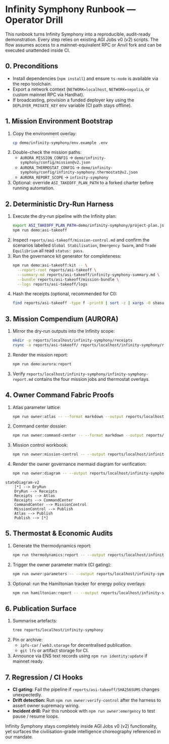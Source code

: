 # Infinity Symphony Runbook — Operator Drill

This runbook turns Infinity Symphony into a reproducible, audit-ready demonstration. Every step relies on existing AGI Jobs v0 (v2) scripts. The flow assumes access to a mainnet-equivalent RPC or Anvil fork and can be executed unattended inside CI.

## 0. Preconditions

- Install dependencies (`npm install`) and ensure `ts-node` is available via the repo toolchain.
- Export a network context (`NETWORK=localhost`, `NETWORK=sepolia`, or custom mainnet RPC via Hardhat).
- If broadcasting, provision a funded deployer key using the `DEPLOYER_PRIVATE_KEY` env variable (CI path stays offline).

## 1. Mission Environment Bootstrap

1. Copy the environment overlay:
   ```bash
   cp demo/infinity-symphony/env.example .env
   ```
2. Double-check the mission paths:
   - `AURORA_MISSION_CONFIG` → `demo/infinity-symphony/config/mission@v2.json`
   - `AURORA_THERMOSTAT_CONFIG` → `demo/infinity-symphony/config/infinity-symphony.thermostat@v2.json`
   - `AURORA_REPORT_SCOPE` → `infinity-symphony`
3. Optional: override `ASI_TAKEOFF_PLAN_PATH` to a forked charter before running automation.

## 2. Deterministic Dry-Run Harness

1. Execute the dry-run pipeline with the Infinity plan:
   ```bash
   export ASI_TAKEOFF_PLAN_PATH=demo/infinity-symphony/project-plan.json
   npm run demo:asi-takeoff
   ```
2. Inspect `reports/asi-takeoff/mission-control.md` and confirm the scenarios labelled `Global Stabilisation`, `Emergency Swarm`, and `Trade Equilibrium` all read `status: pass`.
3. Run the governance kit generator for completeness:
   ```bash
   npm run demo:asi-takeoff:kit -- \
     --report-root reports/asi-takeoff \
     --summary-md reports/asi-takeoff/infinity-symphony-summary.md \
     --bundle reports/asi-takeoff/mission-bundle \
     --logs reports/asi-takeoff/logs
   ```
4. Hash the receipts (optional, recommended for CI):
   ```bash
   find reports/asi-takeoff -type f -print0 | sort -z | xargs -0 shasum -a 256 > reports/asi-takeoff/SHA256SUMS
   ```

## 3. Mission Compendium (AURORA)

1. Mirror the dry-run outputs into the Infinity scope:
   ```bash
   mkdir -p reports/localhost/infinity-symphony/receipts
   rsync -a reports/asi-takeoff/ reports/localhost/infinity-symphony/receipts/
   ```
2. Render the mission report:
   ```bash
   npm run demo:aurora:report
   ```
3. Verify `reports/localhost/infinity-symphony/infinity-symphony-report.md` contains the four mission jobs and thermostat overlays.

## 4. Owner Command Fabric Proofs

1. Atlas parameter lattice:
   ```bash
   npm run owner:atlas -- --format markdown --output reports/localhost/infinity-symphony/governance/atlas.md
   ```
2. Command center dossier:
   ```bash
   npm run owner:command-center -- --format markdown --output reports/localhost/infinity-symphony/governance/command-center.md --network ${NETWORK:-localhost}
   ```
3. Mission control workbook:
   ```bash
   npm run owner:mission-control -- --output reports/localhost/infinity-symphony/governance/mission-control.md --network ${NETWORK:-localhost}
   ```
4. Render the owner governance mermaid diagram for verification:
   ```bash
   npm run owner:diagram -- --output reports/localhost/infinity-symphony/governance/control.mmd --network ${NETWORK:-localhost}
   ```

````mermaid
stateDiagram-v2
    [*] --> DryRun
    DryRun --> Receipts
    Receipts --> Atlas
    Receipts --> CommandCenter
    CommandCenter --> MissionControl
    MissionControl --> Publish
    Atlas --> Publish
    Publish --> [*]
````

## 5. Thermostat & Economic Audits

1. Generate the thermodynamics report:
   ```bash
   npm run thermodynamics:report -- --output reports/localhost/infinity-symphony/governance/thermodynamics.md
   ```
2. Trigger the owner parameter matrix (CI gating):
   ```bash
   npm run owner:parameters -- --output reports/localhost/infinity-symphony/governance/parameter-matrix.md --network ${NETWORK:-localhost}
   ```
3. Optional: run the Hamiltonian tracker for energy policy overlays:
   ```bash
   npm run hamiltonian:report -- --output reports/localhost/infinity-symphony/governance/hamiltonian.md --network ${NETWORK:-localhost}
   ```

## 6. Publication Surface

1. Summarise artefacts:
   ```bash
   tree reports/localhost/infinity-symphony
   ```
2. Pin or archive:
   - `ipfs-car` / `web3.storage` for decentralised publication.
   - `git lfs` or artifact storage for CI.
3. Announce via ENS text records using `npm run identity:update` if mainnet ready.

## 7. Regression / CI Hooks

- **CI gating:** Fail the pipeline if `reports/asi-takeoff/SHA256SUMS` changes unexpectedly.
- **Drift detection:** Run `npm run owner:verify-control` after the harness to assert owner supremacy wiring.
- **Incident drill:** Pair this runbook with `npm run owner:emergency` to test pause / resume loops.

Infinity Symphony stays completely inside AGI Jobs v0 (v2) functionality, yet surfaces the civilisation-grade intelligence choreography referenced in our mandate.
